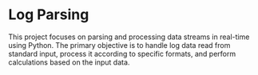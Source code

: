 # Log Parsing

This project focuses on parsing and processing data streams in real-time using Python. The primary objective is to handle log data read from standard input, process it according to specific formats, and perform calculations based on the input data.
